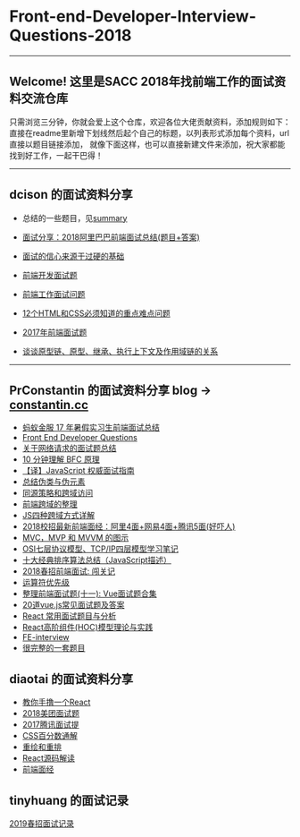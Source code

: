 # Front-end-Developer-Interview-Questions-2018

---

## Welcome! 这里是SACC 2018年找前端工作的面试资料交流仓库
只需浏览三分钟，你就会爱上这个仓库，欢迎各位大佬贡献资料，添加规则如下：
直接在readme里新增下划线然后起个自己的标题，以列表形式添加每个资料，url直接以题目链接添加，
就像下面这样，也可以直接新建文件来添加，祝大家都能找到好工作，一起干巴得！


--- 
## dcison 的面试资料分享
- 总结的一些题目，见[summary](https://github.com/NUPT-SACC/Front-end-Developer-Interview-Questions-2018/blob/master/summary-answer-Dcison.md)

- [面试分享：2018阿里巴巴前端面试总结(题目+答案)](https://funteas.com/topic/5a98cce637621be1429268ee)
- [面试的信心来源于过硬的基础](https://segmentfault.com/a/1190000013331105)
- [前端开发面试题](https://github.com/markyun/My-blog/tree/master/Front-end-Developer-Questions)
- [前端工作面试问题](https://github.com/h5bp/Front-end-Developer-Interview-Questions/tree/master/Translations/Chinese)
- [12个HTML和CSS必须知道的重点难点问题](https://juejin.im/post/5a954add6fb9a06348538c0d)
- [2017年前端面试题](http://www.imooc.com/article/20319)
- [谈谈原型链、原型、继承、执行上下文及作用域链的关系](http://dcison.top/2018/03/20/%E8%B0%88%E8%B0%88%E5%8E%9F%E5%9E%8B%E9%93%BE%E3%80%81%E5%8E%9F%E5%9E%8B%E3%80%81%E7%BB%A7%E6%89%BF%E3%80%81%E6%89%A7%E8%A1%8C%E4%B8%8A%E4%B8%8B%E6%96%87%E5%8F%8A%E4%BD%9C%E7%94%A8%E5%9F%9F%E9%93%BE%E7%9A%84%E5%85%B3%E7%B3%BB/)

---
## PrConstantin 的面试资料分享 blog -> [constantin.cc](http://constantin.cc/)

- [蚂蚁金服 17 年暑假实习生前端面试总结](https://segmentfault.com/a/1190000009485047)
- [Front End Developer Questions](http://markyun.github.io/2015/Front-end-Developer-Questions/)
- [关于网络请求的面试题总结](https://zhuanlan.zhihu.com/p/32565654?utm_source=com.tencent.tim&utm_medium=social)
- [10 分钟理解 BFC 原理](https://zhuanlan.zhihu.com/p/25321647)
- [【译】JavaScript 权威面试指南](https://juejin.im/entry/5a27b5ba6fb9a044fa19bcc4)
- [总结伪类与伪元素](http://www.alloyteam.com/2016/05/summary-of-pseudo-classes-and-pseudo-elements/)
- [同源策略和跨域访问](http://blog.csdn.net/shimiso/article/details/21830313)
- [前端跨域的整理](https://qiutc.me/post/cross-domain-collections.html?utm_source=tuicool&utm_medium=referral)
- [JS四种跨域方式详解](https://segmentfault.com/a/1190000003642057?utm_source=tuicool)
- [2018校招最新前端面经：阿里4面+网易4面+腾讯5面(好吓人)](https://zhuanlan.zhihu.com/p/29140443?utm_source=com.tencent.tim&utm_medium=social)
- [MVC，MVP 和 MVVM 的图示](http://www.ruanyifeng.com/blog/2015/02/mvcmvp_mvvm.html)
- [OSI七层协议模型、TCP/IP四层模型学习笔记](https://www.cnblogs.com/Robin-YB/p/6668762.html)
- [十大经典排序算法总结（JavaScript描述）](https://juejin.im/post/57dcd394a22b9d00610c5ec8#heading-22)
- [2018春招前端面试: 闯关记](https://juejin.im/post/5a998991f265da237f1dbdf9?utm_medium=fe&utm_source=weixinqun#heading-15)  
- [运算符优先级](https://developer.mozilla.org/zh-CN/docs/Web/JavaScript/Reference/Operators/Operator_Precedence)  
- [整理前端面试题(十一): Vue面试题合集](https://www.jianshu.com/p/e54a9a34a773)  
- [20道vue.js常见面试题及答案](https://www.mingtern.com/subject/9350939/)  
- [React 常用面试题目与分析](https://zhuanlan.zhihu.com/p/24856035) 
- [React高阶组件(HOC)模型理论与实践](https://segmentfault.com/a/1190000008112017?_ea=1553893)
- [FE-interview](https://github.com/qiu-deqing/FE-interview#%E6%9C%89%E4%B8%80%E4%B8%AA%E5%A4%A7%E6%95%B0%E7%BB%84var-a-=-1-2-3-a%E7%9A%84%E9%95%BF%E5%BA%A6%E6%98%AF100%E5%86%85%E5%AE%B9%E5%A1%AB%E5%85%85%E9%9A%8F%E6%9C%BA%E6%95%B4%E6%95%B0%E7%9A%84%E5%AD%97%E7%AC%A6%E4%B8%B2%E8%AF%B7%E5%85%88%E6%9E%84%E9%80%A0%E6%AD%A4%E6%95%B0%E7%BB%84a%E7%84%B6%E5%90%8E%E8%AE%BE%E8%AE%A1%E4%B8%80%E4%B8%AA%E7%AE%97%E6%B3%95%E5%B0%86%E5%85%B6%E5%86%85%E5%AE%B9%E5%8E%BB%E9%87%8D) 
- [很完整的一套题目](https://huruji.github.io/FE-Interview/#/docs/JavaScript) 

## diaotai 的面试资料分享 
- [教你手撸一个React](https://www.gitbook.com/book/swennemans/building-your-own-react-js/details)
- [2018美团面试题](https://juejin.im/post/5a96c6326fb9a063626408c8)
- [2017腾讯面试提](http://www.imweb.io/topic/tab/special)
- [CSS百分数通解](https://www.jianshu.com/p/77e197c5256f)
- [重绘和重排](http://www.yodfz.com/detail/16/%E6%B5%8F%E8%A7%88%E5%99%A8%E9%87%8D%E7%BB%98%E5%92%8C%E5%9B%9E%E6%B5%81.html)
- [React源码解读](https://zhuanlan.zhihu.com/p/32520194)
- [前端面经](https://www.nowcoder.com/discuss/64136)

## tinyhuang 的面试记录

[2019春招面试记录](./tinyhuang.md)